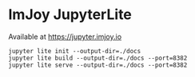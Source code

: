 # ImJoy JupyterLite

Available at https://jupyter.imjoy.io

```
jupyter lite init --output-dir=./docs
jupyter lite build --output-dir=./docs --port=8382
jupyter lite serve --output-dir=./docs --port=8382
```